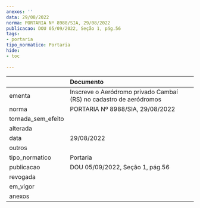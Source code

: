 ```yaml
---
anexos: ''
data: 29/08/2022
norma: PORTARIA Nº 8988/SIA, 29/08/2022
publicacao: DOU 05/09/2022, Seção 1, pág.56
tags:
- portaria
tipo_normatico: Portaria
hide: 
- toc 
 
---
```


|                    | Documento                                                          |
|:-------------------|:-------------------------------------------------------------------|
| ementa             | Inscreve o Aeródromo privado Cambaí (RS) no cadastro de aeródromos |
| norma              | PORTARIA Nº 8988/SIA, 29/08/2022                                   |
| tornada_sem_efeito |                                                                    |
| alterada           |                                                                    |
| data               | 29/08/2022                                                         |
| outros             |                                                                    |
| tipo_normatico     | Portaria                                                           |
| publicacao         | DOU 05/09/2022, Seção 1, pág.56                                    |
| revogada           |                                                                    |
| em_vigor           |                                                                    |
| anexos             |                                                                    |